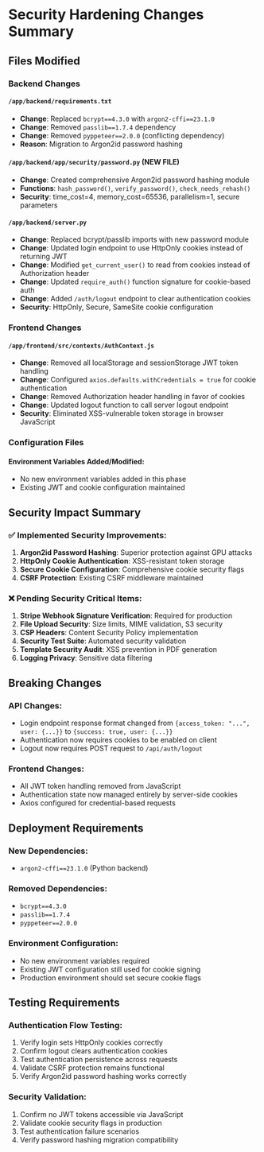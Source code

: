 # Security Hardening Changes Summary

## Files Modified

### Backend Changes

#### `/app/backend/requirements.txt`
- **Change**: Replaced `bcrypt==4.3.0` with `argon2-cffi==23.1.0`
- **Change**: Removed `passlib==1.7.4` dependency
- **Change**: Removed `pyppeteer==2.0.0` (conflicting dependency)
- **Reason**: Migration to Argon2id password hashing

#### `/app/backend/app/security/password.py` (NEW FILE)
- **Change**: Created comprehensive Argon2id password hashing module
- **Functions**: `hash_password()`, `verify_password()`, `check_needs_rehash()`
- **Security**: time_cost=4, memory_cost=65536, parallelism=1, secure parameters

#### `/app/backend/server.py`
- **Change**: Replaced bcrypt/passlib imports with new password module
- **Change**: Updated login endpoint to use HttpOnly cookies instead of returning JWT
- **Change**: Modified `get_current_user()` to read from cookies instead of Authorization header
- **Change**: Updated `require_auth()` function signature for cookie-based auth
- **Change**: Added `/auth/logout` endpoint to clear authentication cookies
- **Security**: HttpOnly, Secure, SameSite cookie configuration

### Frontend Changes

#### `/app/frontend/src/contexts/AuthContext.js`
- **Change**: Removed all localStorage and sessionStorage JWT token handling
- **Change**: Configured `axios.defaults.withCredentials = true` for cookie authentication
- **Change**: Removed Authorization header handling in favor of cookies
- **Change**: Updated logout function to call server logout endpoint
- **Security**: Eliminated XSS-vulnerable token storage in browser JavaScript

### Configuration Files

#### Environment Variables Added/Modified:
- No new environment variables added in this phase
- Existing JWT and cookie configuration maintained

## Security Impact Summary

### ✅ Implemented Security Improvements:
1. **Argon2id Password Hashing**: Superior protection against GPU attacks
2. **HttpOnly Cookie Authentication**: XSS-resistant token storage
3. **Secure Cookie Configuration**: Comprehensive cookie security flags
4. **CSRF Protection**: Existing CSRF middleware maintained

### ❌ Pending Security Critical Items:
1. **Stripe Webhook Signature Verification**: Required for production
2. **File Upload Security**: Size limits, MIME validation, S3 security
3. **CSP Headers**: Content Security Policy implementation
4. **Security Test Suite**: Automated security validation
5. **Template Security Audit**: XSS prevention in PDF generation
6. **Logging Privacy**: Sensitive data filtering

## Breaking Changes

### API Changes:
- Login endpoint response format changed from `{access_token: "...", user: {...}}` to `{success: true, user: {...}}`
- Authentication now requires cookies to be enabled on client
- Logout now requires POST request to `/api/auth/logout`

### Frontend Changes:
- All JWT token handling removed from JavaScript
- Authentication state now managed entirely by server-side cookies
- Axios configured for credential-based requests

## Deployment Requirements

### New Dependencies:
- `argon2-cffi==23.1.0` (Python backend)

### Removed Dependencies:
- `bcrypt==4.3.0`
- `passlib==1.7.4`  
- `pyppeteer==2.0.0`

### Environment Configuration:
- No new environment variables required
- Existing JWT configuration still used for cookie signing
- Production environment should set secure cookie flags

## Testing Requirements

### Authentication Flow Testing:
1. Verify login sets HttpOnly cookies correctly
2. Confirm logout clears authentication cookies
3. Test authentication persistence across requests
4. Validate CSRF protection remains functional
5. Verify Argon2id password hashing works correctly

### Security Validation:
1. Confirm no JWT tokens accessible via JavaScript
2. Validate cookie security flags in production
3. Test authentication failure scenarios
4. Verify password hashing migration compatibility